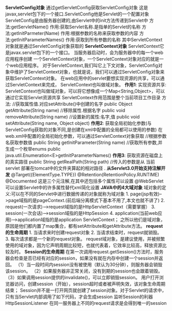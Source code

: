 **ServletConfig对象**
	通过getServletConfig获取ServletConfig对象
	这是javax,servlet包下的一个接口.ServletConfig他是Servlet的一个配置对象
	ServletConfig是由服务器创建的,由Servlet中的init方法传递到Servlet中
	方法:getServletName()
	作用:获取Servlet名称.是指单的Servlet的名称
	方法:getInitParmeter(Name)
	作用:根据参数的名称来获取参数的内容
	方法:getInitParameterNames()
	作用:获取到所有参数的名称
	其中ServletContext对象就是通过ServletConfig对象获取的
**ServletContext对象**
	ServletContext它是javax.servlet包下的一个接口。
	当服务器启动时，会为服务器中的每一个web应用程序创建
	一个ServletContext对象，一个ServletContext对象对应的就是一个web应用程序。
	对于ServletContext,我们叫它上下文对象，ServletConfig对象中维护了ServletContext对象，也就是说，我们可以通过ServletConfig对象来获取ServletContext对象。
	在web应用中的servlet要想实现资源的共享，可以通过ServletContext来完成，
	ServletContext也叫做域对象。
	**作用1**:
	实现资源共享:
	ServletContext也叫做域对象，可以将它想像成一个Map<String,Object>，可以通过它实现Servlet资源共享
	ServletContext作用范围是整个当前项目工作目录
	方法:
	//获取属性值.对应setAttribute()中创建的名字
	public Object getAttribute(String name)
	//移除属性.根据名字
	public void removeAttribute(String name)
	//设置新的属性:名字,值
	public void setAttribute(String name, Object object)
	**作用2**:
	获取全局初始化参数(与ServletConfig获取的对象不同,是创建在xml中配置的全局都可以使用的参数)
	在web.xml中配置的全局初始化参数，可以通过ServletContext对象获取
	//根据参数名获取参数值
	public String getInitParameter(String name)
	//获取所有参数,并生成一个枚举enums
	public java.util.Enumeration\<E>getInitParameterNames()
	**作用3**:
	获取资源在磁盘上的真实路径
	public String getRealPath(String path)
	//传入的参数是从 当前servlet 部署在tomcat中的文件夹算起的相对路径
	.
**从Servlet3.0开始支持注解开发**
	@Target({ElementType.TYPE})
	@Retention(RetentionPolicy.RUNTIME)
	@Documented
	这是三个元注解,在其中还包括多个属性可以设置
	@WebServlet可以设置Servlet中的许多属性替代xml简化设置
**JAVA中的4大域对象**
	域对象的定义:可以在不同的Servlet中进行数据传递的对象就称为域对象
	1.  page(jsp有效)–>page域指的是pageContext.(前后端分离模式下基本不用了,本文也就不讲了)
	2.  request(一次请求)–>request域指的是HttpServletContext（需要掌握）
	3.  session(一次会话)–>session域指的是HttpSession
	4.  application(当前web应用)–>application域指的是application ServletContext；
	之所以他们是域对象，原因是他们都内置了map集合，都有setAttribute和getAttribute方法。
**request的生命周期**
	1.  当请求来时创建request对象
	2.  当请求结束时，request就销毁。
	3.  每次请求都是一个新的request对象。
	request域对象，是建议使用，并被频繁使用的域对象，因为它声明周期比较短，也就代表着，它效率比较高，释放资源比较及时。
**Session的生命周期**
	在第一次调用request.getSession()方法时，服务器会检查是否已经有对应的session，如果没有就在内存中创建一个session并返回。
	（1）当一段时间内session没有被使用（默认为30分钟），则服务器会销毁该session。
	（2）如果服务器非正常关闭，没有到期的session也会跟着销毁。
	（3）如果调用session提供的invalidate()，可以立即销毁session。
	用户打开浏览器访问，创建session（开始），session超时或者被声明失效，该对象生命周期结束；
	Session并不是一打开网页就创建了session对象。对于Servlet的请求中，只有当Servlet内部调用了如下代码，才会生成session
	监听Session的利器HttpSessionListener
	在同一服务器上不同的request请求是会得到唯一的session